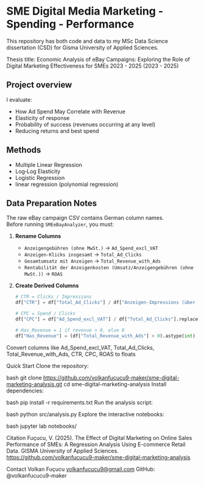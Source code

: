 # SME Digital Media Marketing - Spending - Performance

This repository has both code and data to my MSc Data Science dissertation (CSD) for Gisma University of Applied Sciences. 

Thesis title: Economic Analysis of eBay Campaigns: Exploring the Role of Digital Marketing Effectiveness for SMEs 2023 - 2025 (2023 - 2025)

## Project overview

I evaluate:
- How Ad Spend May Correlate with Revenue
- Elasticity of response
- Probability of success (revenues occurring at any level)
- Reducing returns and best spend

## Methods

- Multiple Linear Regression
- Log‑Log Elasticity
- Logistic Regression
- linear regression (polynomial regression)

## Data Preparation Notes

The raw eBay campaign CSV contains German column names.  
Before running `SMEeBayAnalyzer`, you must:

1. **Rename Columns**
   - `Anzeigengebühren (ohne MwSt.)` → `Ad_Spend_excl_VAT`  
   - `Anzeigen-Klicks insgesamt` → `Total_Ad_Clicks`  
   - `Gesamtumsatz mit Anzeigen` → `Total_Revenue_with_Ads`  
   - `Rentabilität der Anzeigenkosten (Umsatz/Anzeigengebühren (ohne MwSt.))` → `ROAS`

2. **Create Derived Columns**
   ```python
   # CTR = Clicks / Impressions
   df["CTR"] = df["Total_Ad_Clicks"] / df["Anzeigen-Impressions (über Platzierungen bei eBay)"]

   # CPC = Spend / Clicks
   df["CPC"] = df["Ad_Spend_excl_VAT"] / df["Total_Ad_Clicks"].replace(0, np.nan)

   # Has_Revenue = 1 if revenue > 0, else 0
   df["Has_Revenue"] = (df["Total_Revenue_with_Ads"] > 0).astype(int)

Convert columns like Ad_Spend_excl_VAT, Total_Ad_Clicks, Total_Revenue_with_Ads, CTR, CPC, ROAS to floats

Quick Start
Clone the repository:

bash
git clone https://github.com/volkanfucucu9-maker/sme-digital-marketing-analysis.git
cd sme-digital-marketing-analysis
Install dependencies:

bash
pip install -r requirements.txt
Run the analysis script:

bash
python src/analysis.py
Explore the interactive notebooks:

bash
jupyter lab notebooks/

Citation
Fuçucu, V. (2025). The Effect of Digital Marketing on Online Sales Performance of SMEs: A Regression Analysis Using E-commerce Retail Data. GISMA University of Applied Sciences. https://github.com/volkanfucucu9-maker/sme-digital-marketing-analysis

Contact
Volkan Fuçucu
volkanfucucu9@gmail.com
GitHub: @volkanfucucu9-maker



